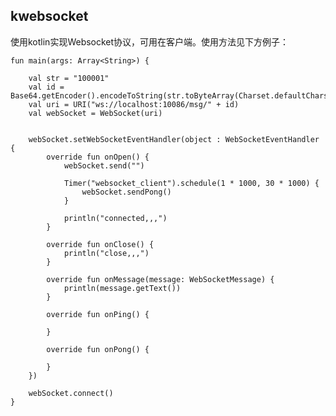 ## kwebsocket
使用kotlin实现Websocket协议，可用在客户端。使用方法见下方例子：

    fun main(args: Array<String>) {
    
        val str = "100001"
        val id = Base64.getEncoder().encodeToString(str.toByteArray(Charset.defaultCharset()))
        val uri = URI("ws://localhost:10086/msg/" + id)
        val webSocket = WebSocket(uri)
    
    
        webSocket.setWebSocketEventHandler(object : WebSocketEventHandler {
            override fun onOpen() {
                webSocket.send("")
    
                Timer("websocket_client").schedule(1 * 1000, 30 * 1000) {
                    webSocket.sendPong()
                }
    
                println("connected,,,")
            }
    
            override fun onClose() {
                println("close,,,")
            }
    
            override fun onMessage(message: WebSocketMessage) {
                println(message.getText())
            }
    
            override fun onPing() {
    
            }
    
            override fun onPong() {
    
            }
        })
    
        webSocket.connect()
    }
